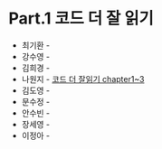 # Part.1 코드 더 잘 읽기

- 최기환 - []()
- 강수영 - []()
- 김희경 - []()
- 나원지 - [코드 더 잘읽기 chapter1~3](https://rowandev.notion.site/part1-On-reading-code-better-chapter1-3-17f38aa24b024313860c35a89b4f60d4?pvs=4)
- 김도영 - []()
- 문수정 - []()
- 안수빈 - []()
- 장세영 - []()
- 이정아 - []()